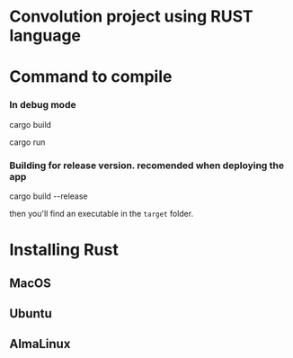 # Convolution project using RUST language


# Command to compile

### In debug mode
cargo build

cargo run

### Building for release version. recomended when deploying the app
cargo build --release

then you'll find an executable in the `target` folder.


# Installing Rust
## MacOS


## Ubuntu

## AlmaLinux

